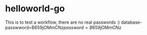 # helloworld-go


This is to test a workflow, there are no real passwords :)
database-passwword=B$659jOMmCNz
password=B$659jOMmCNz
